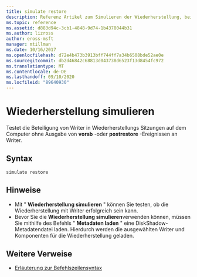 ```yaml
---
title: simulate restore
description: Referenz Artikel zum Simulieren der Wiederherstellung, bei dem die Writer-Beteiligung in Wiederherstellungs Sitzungen auf dem Computer getestet wird, ohne vorab-oder postrestore-Ereignisse an Writer auszugeben.
ms.topic: reference
ms.assetid: d883d94c-3cb1-4848-9d74-1b4378044b31
ms.author: lizross
author: eross-msft
manager: mtillman
ms.date: 10/16/2017
ms.openlocfilehash: d72e4b473b3913bff744ff7a34b6508bde52ae0e
ms.sourcegitcommit: db2d46842c68813d043738d6523f13d8454fc972
ms.translationtype: MT
ms.contentlocale: de-DE
ms.lasthandoff: 09/10/2020
ms.locfileid: "89640930"
---
```

# <a name="simulate-restore"></a>Wiederherstellung simulieren

Testet die Beteiligung von Writer in Wiederherstellungs Sitzungen auf dem Computer ohne Ausgabe von **vorab** -oder **postrestore** -Ereignissen an Writer.

## <a name="syntax"></a>Syntax

```
simulate restore
```

## <a name="remarks"></a>Hinweise

-   Mit " **Wiederherstellung simulieren** " können Sie testen, ob die Wiederherstellung mit Writer erfolgreich sein kann.
-   Bevor Sie die **Wiederherstellung simulieren**verwenden können, müssen Sie mithilfe des Befehls " **Metadaten laden** " eine DiskShadow-Metadatendatei laden. Hierdurch werden die ausgewählten Writer und Komponenten für die Wiederherstellung geladen.

## <a name="additional-references"></a>Weitere Verweise

- [Erläuterung zur Befehlszeilensyntax](command-line-syntax-key.md)